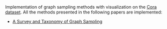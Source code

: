 Implementation of graph sampling methods with visualization on the [Cora dataset](https://graphsandnetworks.com/the-cora-dataset/). All the methods presented in the following papers are implemented:
- [A Survey and Taxonomy of Graph Sampling](https://arxiv.org/abs/1308.5865)
